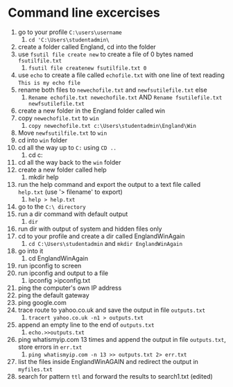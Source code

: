 Command line excercises
===

1. go to your profile `C:\users\username` 
   1. `cd 'C:\Users\studentadmin\`
2. create a folder called England, cd into the folder
3. use `fsutil file create new` to create a file of 0 bytes named `fsutilfile.txt` 
   1. `fsutil file createnew fsutilfile.txt 0`
4. use `echo` to create a file called `echofile.txt` with one line of text reading `This is my echo file`
5. rename both files to `newechofile.txt` and `newfsutilefile.txt` else
    1. `Rename echofile.txt newechofile.txt`  AND  `Rename fsutilefile.txt newfsutilefile.txt`
6. create a new folder in the England folder called win
7. copy `newechofile.txt` to `win` 
    1. `copy newechofile.txt c:\Users\studentadmin\England\Win`
8. Move `newfsutilfile.txt` to `win`
9. cd into `win` folder
10. cd all the way up to `C:` using `CD ..`
    1. cd c: 
11. cd all the way back to the `win` folder
12. create a new folder called help
    1.  mkdir help
13. run the help command and export the output to a text file called `help.txt`  (use '> filename' to export) 
    1. `help > help.txt`
14. go to the `C:\ directory`
15. run a dir command with default output
    1. `dir`
16. run dir with output of system and hidden files only
17. cd to your profile and create a dir called EnglandWinAgain
    1. `cd C:\Users\studentadmin` and `mkdir EnglandWinAgain`
18. go into it
    1.  cd EnglandWinAgain
19. run ipconfig to screen
20. run ipconfig and output to a file
    1.  ipconfig >ipconfig.txt
21. ping the computer's own IP address
22. ping the default gateway
23. ping google.com
24. trace route to yahoo.co.uk and save the output in file `outputs.txt`
    1. `tracert yahoo.co.uk -n1 > outputs.txt`
25. append an empty line to the end of `outputs.txt`
    1. `echo.>>outputs.txt`
26. ping whatismyip.com 13 times and append the output in file `outputs.txt`, store errors in `err.txt`
    1. `ping whatismyip.com -n 13 >> outputs.txt 2> err.txt`
27. list the files inside EnglandWinAGAIN and redirect the output in `myfiles.txt`
28. search for pattern `ttl` and forward the results to search1.txt (edited)

